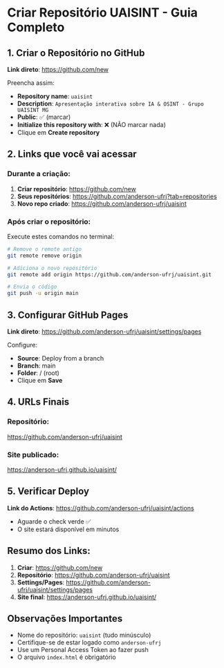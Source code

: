 # Criar Repositório UAISINT - Guia Completo

## 1. Criar o Repositório no GitHub

**Link direto**: https://github.com/new

Preencha assim:
- **Repository name**: `uaisint`
- **Description**: `Apresentação interativa sobre IA & OSINT - Grupo UAISINT MG`
- **Public**: ✅ (marcar)
- **Initialize this repository with**: ❌ (NÃO marcar nada)
- Clique em **Create repository**

## 2. Links que você vai acessar

### Durante a criação:
1. **Criar repositório**: https://github.com/new
2. **Seus repositórios**: https://github.com/anderson-ufrj?tab=repositories
3. **Novo repo criado**: https://github.com/anderson-ufrj/uaisint

### Após criar o repositório:

Execute estes comandos no terminal:

```bash
# Remove o remote antigo
git remote remove origin

# Adiciona o novo repositório
git remote add origin https://github.com/anderson-ufrj/uaisint.git

# Envia o código
git push -u origin main
```

## 3. Configurar GitHub Pages

**Link direto**: https://github.com/anderson-ufrj/uaisint/settings/pages

Configure:
- **Source**: Deploy from a branch
- **Branch**: main
- **Folder**: / (root)
- Clique em **Save**

## 4. URLs Finais

### Repositório:
https://github.com/anderson-ufrj/uaisint

### Site publicado:
https://anderson-ufrj.github.io/uaisint/

## 5. Verificar Deploy

**Link do Actions**: https://github.com/anderson-ufrj/uaisint/actions

- Aguarde o check verde ✅
- O site estará disponível em minutos

## Resumo dos Links:

1. **Criar**: https://github.com/new
2. **Repositório**: https://github.com/anderson-ufrj/uaisint
3. **Settings/Pages**: https://github.com/anderson-ufrj/uaisint/settings/pages
4. **Site final**: https://anderson-ufrj.github.io/uaisint/

## Observações Importantes

- Nome do repositório: `uaisint` (tudo minúsculo)
- Certifique-se de estar logado como `anderson-ufrj`
- Use um Personal Access Token ao fazer push
- O arquivo `index.html` é obrigatório